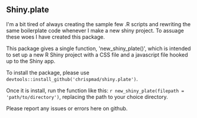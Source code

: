 ## Shiny.plate

I'm a bit tired of always creating the sample few .R scripts and rewriting the same boilerplate code whenever I make a new shiny project. To assuage these woes I have created this package. 

This package gives a single function, 'new_shiny_plate()', which is intended to set up a new R Shiny project with a CSS file and a javascript file hooked up to the Shiny app.

To install the package, please use ``` devtools::install_github('chrispmad/shiny.plate')```.

Once it is install, run the function like this:
```r new_shiny_plate(filepath = 'path/to/directory')```, replacing the path to your choice directory.

Please report any issues or errors here on github.
